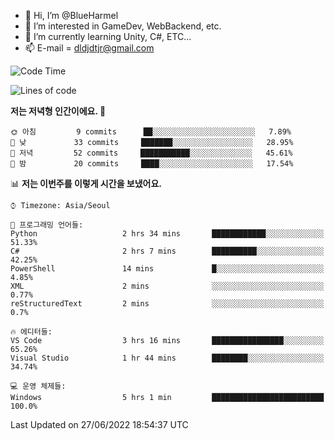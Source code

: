 - 👋 Hi, I’m @BlueHarmel
- 👀 I’m interested in GameDev, WebBackend, etc.
- 🌱 I’m currently learning Unity, C#, ETC...
- 📫 E-mail = dldjdtjr@gmail.com
  <!--START_SECTION:waka-->
![Code Time](http://img.shields.io/badge/Code%20Time-0%20secs-blue)

![Lines of code](https://img.shields.io/badge/%EC%A0%80%EB%8A%94%20%EC%97%AC%ED%83%9C%EA%B9%8C%EC%A7%80%20-4%20Million%20%EC%A4%84%EC%9D%98%20%EC%BD%94%EB%93%9C%EB%A5%BC%20%EC%9E%91%EC%84%B1%ED%96%88%EC%96%B4%EC%9A%94.-blue)

**저는 저녁형 인간이에요. 🦉** 

```text
🌞 아침         9 commits      ██░░░░░░░░░░░░░░░░░░░░░░░   7.89% 
🌆 낮　         33 commits     ███████░░░░░░░░░░░░░░░░░░   28.95% 
🌃 저녁         52 commits     ███████████░░░░░░░░░░░░░░   45.61% 
🌙 밤　         20 commits     ████░░░░░░░░░░░░░░░░░░░░░   17.54%

```


📊 **저는 이번주를 이렇게 시간을 보냈어요.** 

```text
⌚︎ Timezone: Asia/Seoul

💬 프로그래밍 언어들: 
Python                   2 hrs 34 mins       ████████████░░░░░░░░░░░░░   51.33% 
C#                       2 hrs 7 mins        ██████████░░░░░░░░░░░░░░░   42.25% 
PowerShell               14 mins             █░░░░░░░░░░░░░░░░░░░░░░░░   4.85% 
XML                      2 mins              ░░░░░░░░░░░░░░░░░░░░░░░░░   0.77% 
reStructuredText         2 mins              ░░░░░░░░░░░░░░░░░░░░░░░░░   0.7%

🔥 에디터들: 
VS Code                  3 hrs 16 mins       ████████████████░░░░░░░░░   65.26% 
Visual Studio            1 hr 44 mins        ████████░░░░░░░░░░░░░░░░░   34.74%

💻 운영 체제들: 
Windows                  5 hrs 1 min         █████████████████████████   100.0%

```


 Last Updated on 27/06/2022 18:54:37 UTC
<!--END_SECTION:waka-->
<!---
BlueHarmel/BlueHarmel is a ✨ special ✨ repository because its `README.md` (this file) appears on your GitHub profile.
You can click the Preview link to take a look at your changes.
--->

